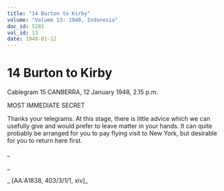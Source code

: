 ```yaml
---
title: "14 Burton to Kirby"
volume: "Volume 13: 1948, Indonesia"
doc_id: 5281
vol_id: 13
date: 1948-01-12
---
```


# 14 Burton to Kirby

Cablegram 15 CANBERRA, 12 January 1948, 2.15 p.m.

MOST IMMEDIATE SECRET

Thanks your telegrams. At this stage, there is little advice which we can usefully give and would prefer to leave matter in your hands. It can quite probably be arranged for you to pay flying visit to New York, but desirable for you to return here first.

_

_

_ [AA:A1838, 403/3/1/1, xiv]_
